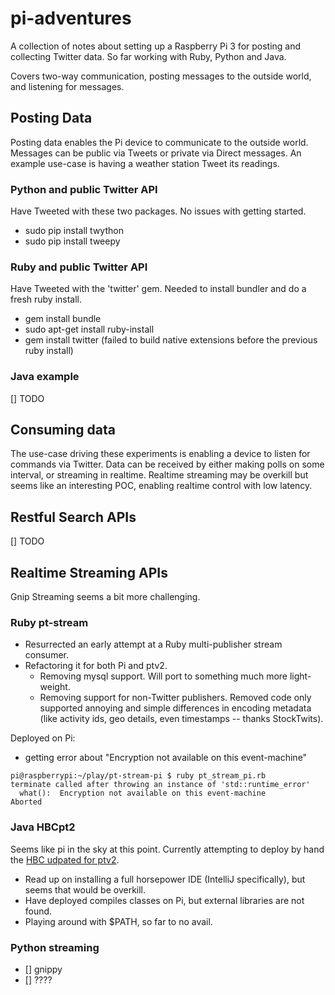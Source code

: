 # pi-adventures

A collection of notes about setting up a Raspberry Pi 3 for posting and collecting Twitter data. So far working with Ruby, Python and Java. 

Covers two-way communication, posting messages to the outside world, and listening for messages. 

## Posting Data

Posting data enables the Pi device to communicate to the outside world. Messages can be public via Tweets or private via Direct messages. An example use-case is having a weather station Tweet its readings. 

### Python and public Twitter API

Have Tweeted with these two packages. No issues with getting started.

+ sudo pip install twython
+ sudo pip install tweepy

### Ruby and public Twitter API

Have Tweeted with the 'twitter' gem. Needed to install bundler and do a fresh ruby install. 

+ gem install bundle
+ sudo apt-get install ruby-install
+ gem install twitter  (failed to build native extensions before the previous ruby install)

### Java example

[] TODO


## Consuming data

The use-case driving these experiments is enabling a device to listen for commands via Twitter. Data can be received by either making polls on some interval, or streaming in realtime. Realtime streaming may be overkill but seems like an interesting POC, enabling realtime control with low latency.

## Restful Search APIs

[] TODO

## Realtime Streaming APIs

Gnip Streaming seems a bit more challenging.

### Ruby pt-stream

+ Resurrected an early attempt at a Ruby multi-publisher stream consumer.
+ Refactoring it for both Pi and ptv2.
   + Removing mysql support. Will port to something much more light-weight.
   + Removing support for non-Twitter publishers. Removed code only supported annoying and simple differences in encoding metadata (like activity ids, geo details, even timestamps -- thanks StockTwits).

Deployed on Pi:
+ getting error about "Encryption not available on this event-machine"

```
pi@raspberrypi:~/play/pt-stream-pi $ ruby pt_stream_pi.rb
terminate called after throwing an instance of 'std::runtime_error'
  what():  Encryption not available on this event-machine
Aborted
```
   

### Java HBCpt2

Seems like pi in the sky at this point. Currently attempting to deploy by hand the [HBC udpated for ptv2](https://github.com/jimmoffitt/hbc).

+ Read up on installing a full horsepower IDE (IntelliJ specifically), but seems that would be overkill. 
+ Have deployed compiles classes on Pi, but external libraries are not found.
+ Playing around with $PATH, so far to no avail. 


### Python streaming

+ [] gnippy
+ [] ????
